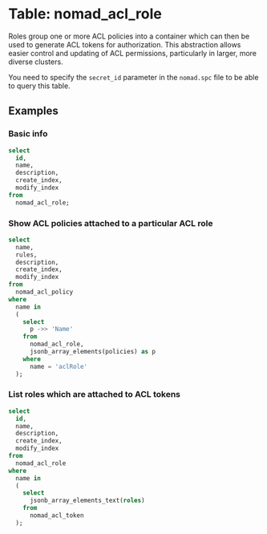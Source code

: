 # Table: nomad_acl_role

Roles group one or more ACL policies into a container which can then be used to generate ACL tokens for authorization. This abstraction allows easier control and updating of ACL permissions, particularly in larger, more diverse clusters.

You need to specify the `secret_id` parameter in the `nomad.spc` file to be able to query this table.

## Examples

### Basic info

```sql
select
  id,
  name,
  description,
  create_index,
  modify_index
from
  nomad_acl_role;
```

### Show ACL policies attached to a particular ACL role

```sql
select
  name,
  rules,
  description,
  create_index,
  modify_index
from
  nomad_acl_policy
where
  name in
  (
    select
      p ->> 'Name'
    from
      nomad_acl_role,
      jsonb_array_elements(policies) as p
    where
      name = 'aclRole'
  );
```

### List roles which are attached to ACL tokens

```sql
select
  id,
  name,
  description,
  create_index,
  modify_index
from
  nomad_acl_role
where
  name in
  (
    select
      jsonb_array_elements_text(roles)
    from
      nomad_acl_token
  );
```
